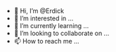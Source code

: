 - 👋 Hi, I’m @Erdick
- 👀 I’m interested in ...
- 🌱 I’m currently learning ...
- 💞️ I’m looking to collaborate on ...
- 📫 How to reach me ...

<!---
Erdick/Erdick is a ✨ special ✨ repository because its `README.md` (this file) appears on your GitHub profile.
You can click the Preview link to take a look at your changes.
--->
